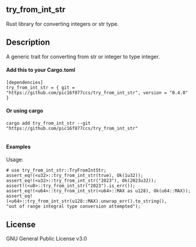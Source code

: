 ## try_from_int_str

Rust library for converting integers or str type.                                                                                                                     
## Description
A generic trait for converting from str or integer to type integer.

#### Add this to your Cargo.toml
```rust,ignore
[dependencies]
try_from_int_str = { git = "https://github.com/pic16f877ccs/try_from_int_str", version = "0.4.0" }
```
#### Or using cargo
```rust,ignore
cargo add try_from_int_str --git "https://github.com/pic16f877ccs/try_from_int_str"
 
```
#### Examples
Usage:

```
# use try_from_int_str::TryFromIntStr; 
assert_eq!(<u32>::try_from_int_str(true), Ok(1u32));
assert_eq!(<u32>::try_from_int_str("2023"), Ok(2023u32));
assert!(<u8>::try_from_int_str("2023").is_err());
assert_eq!(<u64>::try_from_int_str(<u64>::MAX as u128), Ok(u64::MAX));
assert_eq!(<u64>::try_from_int_str(u128::MAX).unwrap_err().to_string(),
"out of range integral type conversion attempted");
```

## License
GNU General Public License v3.0
